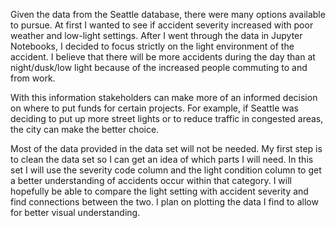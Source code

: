 Given the data from the Seattle database, there were many options available to pursue. At first I wanted to see if accident severity increased with poor weather and 
low-light settings. After I went through the data in Jupyter Notebooks, I decided to focus strictly on the light environment of the accident. I believe that there 
will be more accidents during the day than at night/dusk/low light because of the increased people commuting to and from work.

With this information stakeholders can make more of an informed decision on where to put funds for certain projects. For example, if Seattle was deciding to put
up more street lights or to reduce traffic in congested areas, the city can make the better choice.

Most of the data provided in the data set will not be needed. My first step is to clean the data set so I can get an idea of which parts I will need.
In this set I will use the severity code column and the light condition column to get a better understanding of accidents occur within that category. I will 
hopefully be able to compare the light setting with accident severity and find connections between the two. I plan on plotting the data I find to allow for better visual
understanding.

